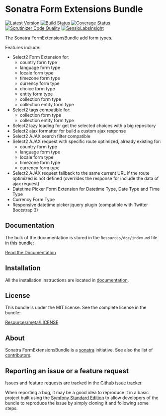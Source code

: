 Sonatra Form Extensions Bundle
==============================

[![Latest Version](https://img.shields.io/packagist/v/sonatra/form-extensions-bundle.svg)](https://packagist.org/packages/sonatra/form-extensions-bundle)
[![Build Status](https://travis-ci.org/sonatra/SonatraFormExtensionsBundle.svg)](https://travis-ci.org/sonatra/SonatraFormExtensionsBundle)
[![Coverage Status](https://img.shields.io/coveralls/sonatra/SonatraFormExtensionsBundle.svg)](https://coveralls.io/r/sonatra/SonatraFormExtensionsBundle)
[![Scrutinizer Code Quality](https://scrutinizer-ci.com/g/sonatra/SonatraFormExtensionsBundle/badges/quality-score.png)](https://scrutinizer-ci.com/g/sonatra/SonatraFormExtensionsBundle)
[![SensioLabsInsight](https://insight.sensiolabs.com/projects/f353d527-edf0-42a5-aa13-8b045668d853/mini.png)](https://insight.sensiolabs.com/projects/f353d527-edf0-42a5-aa13-8b045668d853)

The Sonatra FormExtensionsBundle add form types.

Features include:

- Select2 Form Extension for:
  * country form type
  * language form type
  * locale form type
  * timezone form type
  * currency form type
  * choice form type
  * entity form type
  * collection form type
  * collection entity form type
- Select2 tags compatible for:
  * collection form type
  * collection entity form type
- Select2 lazy loading for get the selected choices with a big repository
- Select2 ajax formatter for build a custom ajax response
- Select2 AJAX search filter compatible
- Select2 AJAX request with specific route optimized, already existing for:
  * country form type
  * language form type
  * locale form type
  * timezone form type
  * currency form type
- Select2 AJAX request fallback to the same current URL if the route optimized is
  not defined (overrides the response for include the data of ajax request)
- Datetime Picker Form Extension for Datetime Type, Date Type and Time Type
- Currency Form Type
- Responsive datetime picker jquery plugin (compatible with Twitter Bootstrap 3)

Documentation
-------------

The bulk of the documentation is stored in the `Resources/doc/index.md`
file in this bundle:

[Read the Documentation](Resources/doc/index.md)

Installation
------------

All the installation instructions are located in [documentation](Resources/doc/index.md).

License
-------

This bundle is under the MIT license. See the complete license in the bundle:

[Resources/meta/LICENSE](Resources/meta/LICENSE)

About
-----

Sonatra FormExtensionsBundle is a [sonatra](https://github.com/sonatra) initiative.
See also the list of [contributors](https://github.com/sonatra/SonatraFormExtensionsBundle/contributors).

Reporting an issue or a feature request
---------------------------------------

Issues and feature requests are tracked in the [Github issue tracker](https://github.com/sonatra/SonatraFormExtensionsBundle/issues).

When reporting a bug, it may be a good idea to reproduce it in a basic project
built using the [Symfony Standard Edition](https://github.com/symfony/symfony-standard)
to allow developers of the bundle to reproduce the issue by simply cloning it
and following some steps.
